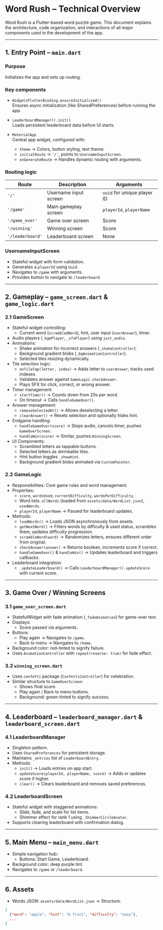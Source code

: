 # Word Rush – Technical Overview

Word Rush is a Flutter-based word puzzle game. This document explains the architecture, code organization, and interactions of all major components used in the development of the app.

---

## 1. Entry Point – `main.dart`

### Purpose
Initializes the app and sets up routing.

### Key components

- `WidgetsFlutterBinding.ensureInitialized()`  
  Ensures async initialization (like SharedPreferences) before running the app.

- `LeaderboardManager().init()`  
  Loads persistent leaderboard data before UI starts.

- `MaterialApp`  
  Central app widget, configured with:
  - `theme` → Colors, button styling, text theme.
  - `initialRoute` → `'/'`, points to `UsernameInputScreen`.
  - `onGenerateRoute` → Handles dynamic routing with arguments.

### Routing logic

| Route         | Description                    | Arguments                   |
|---------------|-------------------------------|-----------------------------|
| `'/'`         | Username input screen          | `uuid` for unique player ID |
| `'/game'`     | Main gameplay screen           | `playerId`, `playerName`    |
| `'/game_over'`| Game over screen               | Score                       |
| `'/winning'`  | Winning screen                 | Score                       |
| `'/leaderboard'`| Leaderboard screen           | None                        |

### UsernameInputScreen

- Stateful widget with form validation.
- Generates a `playerId` using `Uuid`.
- Navigates to `/game` with arguments.
- Provides button to navigate to `/leaderboard`.

---

## 2. Gameplay – `game_screen.dart` & `game_logic.dart`

### 2.1 GameScreen

- Stateful widget controlling:
  - Current word (`scrambledWord`), hint, user input (`userAnswer`), timer.
- Audio players (`_bgmPlayer`, `_sfxPlayer`) using `just_audio`.
- Animations:
  - Shake animation for incorrect answers (`_shakeController`).
  - Background gradient blobs (`_bgAnimationController`).
  - Selected tiles resizing dynamically.
- Tile selection logic:
  - `onTileTap(letter, index)` → Adds letter to `userAnswer`, tracks used indexes.
  - Validates answer against `GameLogic.checkAnswer`.
  - Plays SFX for click, correct, or wrong answer.
- Timer management:
  - `startTimer()` → Counts down from 20s per word.
  - On timeout → Calls `handleGameOver()`.
- Answer management:
  - `removeSelectedAt()` → Allows deselecting a letter.
  - `clearAnswer()` → Resets selection and optionally hides hint.
- Endgame handling:
  - `handleGameOver(score)` → Stops audio, cancels timer, pushes `GameOverScreen`.
  - `handleWin(score)` → Similar, pushes `WinningScreen`.
- UI Components:
  - Scrambled letters as tappable buttons.
  - Selected letters as shrinkable tiles.
  - Hint button toggles `_showHint`.
  - Background gradient blobs animated via `CustomPainter`.

### 2.2 GameLogic

- Responsibilities: Core game rules and word management.
- Properties:
  - `score`, `wordsUsed`, `currentDifficulty`, `wordsPerDifficulty`.
  - Word lists: `allWords` (loaded from `assets/data/WordList.json`), `usedWords`.
  - `playerId`, `playerName` → Passed for leaderboard updates.
- Methods:
  - `loadWords()` → Loads JSON asynchronously from assets.
  - `getNextWord()` → Filters words by difficulty & used status, scrambles them, updates difficulty progression.
  - `scrambleWord(word)` → Randomizes letters, ensures different order from original.
  - `checkAnswer(answer)` → Returns boolean, increments score if correct.
  - `handleGameOver()` & `handleWin()` → Updates leaderboard and triggers callbacks.
- Leaderboard integration:
  - `_updateLeaderboard()` → Calls `LeaderboardManager().updateScore` with current score.

---

## 3. Game Over / Winning Screens

### 3.1 `game_over_screen.dart`

- StatefulWidget with fade animation (`_fadeAnimation`) for game-over text.
- Displays:
  - Score passed via arguments.
- Buttons:
  - Play again → Navigates to `/game`.
  - Back to menu → Navigates to `/home`.
- Background color: red-tinted to signify failure.
- Uses `AnimationController` with `repeat(reverse: true)` for fade effect.

### 3.2 `winning_screen.dart`

- Uses `confetti` package (`ConfettiController`) for celebration.
- Similar structure to `GameOverScreen`:
  - Shows final score.
  - Play again / Back to menu buttons.
  - Background: green-tinted to signify success.

---

## 4. Leaderboard – `leaderboard_manager.dart` & `leaderboard_screen.dart`

### 4.1 LeaderboardManager

- Singleton pattern.
- Uses `SharedPreferences` for persistent storage.
- Maintains `_entries` list of `LeaderboardEntry`.
- Methods:
  - `init()` → Loads entries on app start.
  - `updateScore(playerId, playerName, score)` → Adds or updates score if higher.
  - `clear()` → Clears leaderboard and removes saved preferences.

### 4.2 LeaderboardScreen

- Stateful widget with staggered animations:
  - Slide, fade, and scale for list items.
  - Shimmer effect for rank 1 using `_ShimmerCircleAvatar`.
- Supports clearing leaderboard with confirmation dialog.

---

## 5. Main Menu – `main_menu.dart`

- Simple navigation hub:
  - Buttons: Start Game, Leaderboard.
- Background color: deep purple tint.
- Navigates to `/game` or `/leaderboard`.

---

## 6. Assets

- Words JSON: `assets/data/WordList.json` → Structure:

```json
[
  {"word": "apple", "hint": "A fruit", "difficulty": "easy"},
  ...
]
